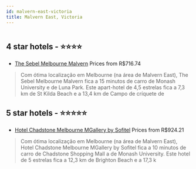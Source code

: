 ```yaml
---
id: malvern-east-victoria
title: Malvern East, Victoria
---
```


<center><img src="https://i.travelapi.com/hotels/31000000/30420000/30418000/30417983/297aadc2_z.jpg" alt="" /></center>


##  4 star hotels - ⭐️⭐️⭐️⭐️

-    [The Sebel Melbourne Malvern](https://www.hurb.com/br/aud/https://www.hurb.com/br/hotels/malvern-east/the-sebel-melbourne-malvern-HT-PDBR?cmp=18055) Prices from R$716.74
   > Com ótima localização em Melbourne (na área de Malvern East), The Sebel Melbourne Malvern fica a 15 minutos de carro de Monash University e de Luna Park.  Este apart-hotel de 4,5 estrelas fica a 7,3 km de St Kilda Beach e a 13,4 km de Campo de críquete de

##  5 star hotels - ⭐️⭐️⭐️⭐️⭐️

-    [Hotel Chadstone Melbourne MGallery by Sofitel](https://www.hurb.com/br/aud/https://www.hurb.com/br/hotels/malvern-east/hotel-chadstone-melbourne-mgallery-by-sofitel-HT-K9G5?cmp=18055) Prices from R$924.21
   > Com ótima localização em Melbourne (na área de Malvern East), Hotel Chadstone Melbourne MGallery by Sofitel fica a 10 minutos de carro de Chadstone Shopping Mall a de Monash University.  Este hotel de 5 estrelas fica a 12,3 km de Brighton Beach e a 17,3 k
